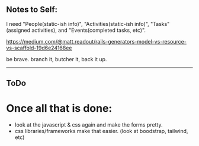 ## Notes to Self: 

I need "People(static-ish info)", "Activities(static-ish info)", "Tasks"(assigned activities), and "Events(completed tasks, etc)".

https://medium.com/@matt.readout/rails-generators-model-vs-resource-vs-scaffold-19d6e24168ee

be brave. branch it, butcher it, back it up.


-------------------

## ToDo

# Once all that is done:
  * look at the javascript & css again and make the forms pretty.
  * css libraries/frameworks make that easier. (look at boodstrap, tailwind, etc)
